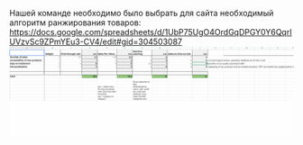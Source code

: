 Нашей команде необходимо было выбрать для сайта необходимый алгоритм ранжирования товаров:
https://docs.google.com/spreadsheets/d/1UbP75UgO4OrdGqDPGY0Y6QqrIUVzvSc9ZPmYEu3-CV4/edit#gid=304503087
![Screen](Screen.png)